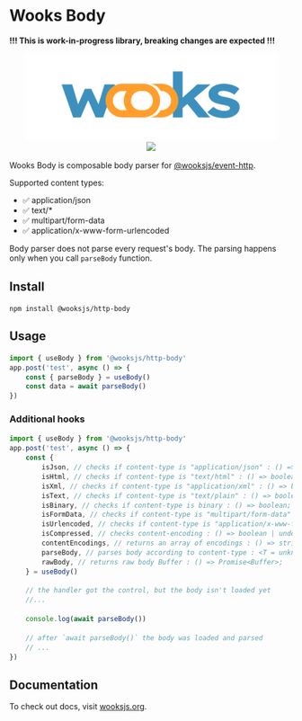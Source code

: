 # Wooks Body

**!!! This is work-in-progress library, breaking changes are expected !!!**

<p align="center">
<img src="../../wooks-logo.png" width="450px"><br>
<a  href="https://github.com/wooksjs/wooksjs/blob/main/LICENSE">
    <img src="https://img.shields.io/badge/License-MIT-green?style=for-the-badge" />
</a>
</p>


Wooks Body is composable body parser for [@wooksjs/event-http](https://github.com/wooksjs/wooksjs/tree/main/packages/event-http).

Supported content types:

- ✅ application/json
- ✅ text/*
- ✅ multipart/form-data
- ✅ application/x-www-form-urlencoded

Body parser does not parse every request's body. The parsing happens only when you call `parseBody` function.

## Install

`npm install @wooksjs/http-body`

## Usage

```ts
import { useBody } from '@wooksjs/http-body'
app.post('test', async () => {
    const { parseBody } = useBody()
    const data = await parseBody()
})
```

### Additional hooks
```ts
import { useBody } from '@wooksjs/http-body'
app.post('test', async () => {
    const {
        isJson, // checks if content-type is "application/json" : () => boolean;
        isHtml, // checks if content-type is "text/html" : () => boolean;
        isXml, // checks if content-type is "application/xml" : () => boolean;
        isText, // checks if content-type is "text/plain" : () => boolean;
        isBinary, // checks if content-type is binary : () => boolean;
        isFormData, // checks if content-type is "multipart/form-data" : () => boolean;
        isUrlencoded, // checks if content-type is "application/x-www-form-urlencoded" : () => boolean;
        isCompressed, // checks content-encoding : () => boolean | undefined;
        contentEncodings, // returns an array of encodings : () => string[];
        parseBody, // parses body according to content-type : <T = unknown>() => Promise<T>;
        rawBody, // returns raw body Buffer : () => Promise<Buffer>;
    } = useBody()

    // the handler got the control, but the body isn't loaded yet
    //...

    console.log(await parseBody())

    // after `await parseBody()` the body was loaded and parsed
    // ...
})
```

## Documentation

To check out docs, visit [wooksjs.org](https://wooksjs.org/).
